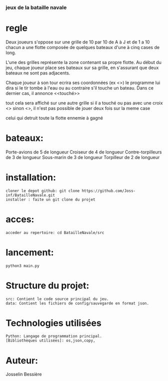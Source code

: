 
### jeux de la bataille navale

# regle

Deux joueurs s'oppose sur une grille de 10 par 10  de A à J et de 1 a 10
chacun a une flotte composée de quelques bateaux d'une à cinq cases de long.

L'une des grilles représente la zone contenant sa propre flotte. Au début du jeu, chaque joueur place ses bateaux sur sa grille, en s'assurant que deux bateaux ne sont pas adjacents.

Chaque joueur  à son tour  ecrira ses coordonnées  (ex <<a1>>) le programme lui dira si le tir tombe à l'eau ou au contraire s'il touche un bateau. Dans ce dernier cas, il annonce <<touché>>

tout cela sera affiché sur une autre grille si il a touché ou pas avec une croix <<X>> sinon <<x>>, il n'est pas possible de jouer deux fois sur la meme case

celui qui detruit toute la flotte ennemie à gagné

# bateaux:

Porte-avions de 5 de longueur
Croiseur de 4 de longueur
Contre-torpilleurs de 3 de longueur
Sous-marin de 3 de longueur
Torpilleur de 2 de longueur


# installation:

    cloner le depot github: git clone https://github.com/Joss-inf/BatailleNavale.git
    installer : faite un git clone du projet

# acces:

    acceder au repertoire: cd BatailleNavale/src

 # lancement:

    python3 main.py

 # Structure du projet:

    src: Contient le code source principal du jeu.
    data: Contient les fichiers de config/sauvegarde en format json.

# Technologies utilisées

    Python: Langage de programmation principal.
    [Bibliothèques utilisées]: os,json,copy,

# Auteur:
Josselin Bessière